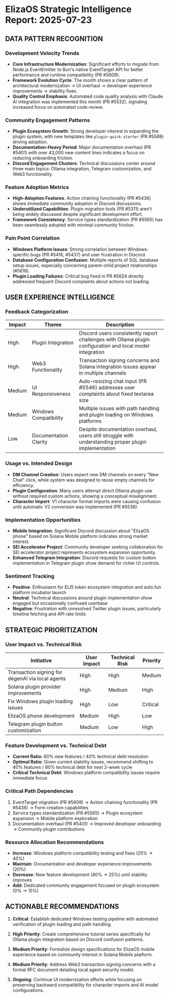 # ElizaOS Strategic Intelligence Report: 2025-07-23

## DATA PATTERN RECOGNITION

### Development Velocity Trends
- **Core Infrastructure Modernization**: Significant efforts to migrate from Node.js EventEmitter to Bun's native EventTarget API for better performance and runtime compatibility (PR #5609).
- **Framework Evolution Cycle**: The month shows a clear pattern of architectural modernization → UI overhaul → developer experience improvements → stability fixes.
- **Quality Control Emphasis**: Automated code quality analysis with Claude AI integration was implemented this month (PR #5532), signaling increased focus on automated code review.

### Community Engagement Patterns
- **Plugin Ecosystem Growth**: Strong developer interest in expanding the plugin system, with new templates like `plugin-quick-starter` (PR #5589) driving adoption.
- **Documentation-Heavy Period**: Major documentation overhaul (PR #5401) with over 43,000 new content lines indicates a focus on reducing onboarding friction.
- **Discord Engagement Clusters**: Technical discussions center around three main topics: Ollama integration, Telegram customization, and Web3 functionality.

### Feature Adoption Metrics
- **High-Adoption Features**: Action chaining functionality (PR #5436) shows immediate community adoption in Discord discussions.
- **Underutilized Capabilities**: Plugin migration tools (PR #5311) aren't being widely discussed despite significant development effort.
- **Framework Consistency**: Service types standardization (PR #5565) has been seamlessly adopted with minimal community friction.

### Pain Point Correlation
- **Windows Platform Issues**: Strong correlation between Windows-specific bugs (PR #5416, #5437) and user frustration in Discord.
- **Database Configuration Confusion**: Multiple reports of SQL database setup issues, especially concerning parent-child project relationships (#5618).
- **Plugin Loading Failures**: Critical bug fixed in PR #5624 directly addressed frequent Discord complaints about actions not loading.

## USER EXPERIENCE INTELLIGENCE

### Feedback Categorization
| Impact | Theme | Description |
|--------|-------|-------------|
| High | Plugin Integration | Discord users consistently report challenges with Ollama plugin configuration and local model integration |
| High | Web3 Functionality | Transaction signing concerns and Solana integration issues appear in multiple channels |
| Medium | UI Responsiveness | Auto-resizing chat input (PR #5546) addresses user complaints about fixed textarea size |
| Medium | Windows Compatibility | Multiple issues with path handling and plugin loading on Windows platforms |
| Low | Documentation Clarity | Despite documentation overhaul, users still struggle with understanding proper plugin implementation |

### Usage vs. Intended Design
- **DM Channel Creation**: Users expect new DM channels on every "New Chat" click, while system was designed to reuse empty channels for efficiency.
- **Plugin Configuration**: Many users attempt direct Ollama plugin use without required custom actions, showing a conceptual misalignment.
- **Character Import**: V1 character format imports were causing confusion until automatic V2 conversion was implemented (PR #5536).

### Implementation Opportunities
- **Mobile Integration**: Significant Discord discussion about "ElizaOS phone" based on Solana Mobile platform indicates strong market interest.
- **SEI Accelerator Project**: Community developer seeking collaboration for SEI accelerator project represents ecosystem expansion opportunity.
- **Enhanced Telegram Integration**: Discord requests for custom button implementation in Telegram plugin show demand for richer UI controls.

### Sentiment Tracking
- **Positive**: Enthusiasm for ELI5 token ecosystem integration and auto.fun platform incubator launch
- **Neutral**: Technical discussions around plugin implementation show engaged but occasionally confused userbase
- **Negative**: Frustration with unresolved Twitter plugin issues, particularly timeline fetching and API rate limits

## STRATEGIC PRIORITIZATION

### User Impact vs. Technical Risk
| Initiative | User Impact | Technical Risk | Priority |
|------------|-------------|----------------|----------|
| Transaction signing for degenAI via local agents | High | High | Medium |
| Solana plugin provider improvements | High | Medium | High |
| Fix Windows plugin loading issues | High | Low | Critical |
| ElizaOS phone development | Medium | High | Low |
| Telegram plugin button customization | Medium | Low | High |

### Feature Development vs. Technical Debt
- **Current Ratio**: 60% new features / 40% technical debt resolution
- **Optimal Ratio**: Given current stability issues, recommend shifting to 40% features / 60% technical debt for next 2-week cycle
- **Critical Technical Debt**: Windows platform compatibility issues require immediate focus

### Critical Path Dependencies
1. EventTarget migration (PR #5609) → Action chaining functionality (PR #5436) → Form creation capabilities
2. Service types standardization (PR #5565) → Plugin ecosystem expansion → Mobile platform exploration
3. Documentation overhaul (PR #5401) → Improved developer onboarding → Community plugin contributions

### Resource Allocation Recommendations
- **Increase**: Windows platform compatibility testing and fixes (25% → 40%)
- **Maintain**: Documentation and developer experience improvements (20%)
- **Decrease**: New feature development (40% → 25%) until stability improves
- **Add**: Dedicated community engagement focused on plugin ecosystem (0% → 15%)

## ACTIONABLE RECOMMENDATIONS

1. **Critical**: Establish dedicated Windows testing pipeline with automated verification of plugin loading and path handling.

2. **High Priority**: Create comprehensive tutorial series specifically for Ollama plugin integration based on Discord confusion patterns.

3. **Medium Priority**: Formalize design specifications for ElizaOS mobile experience based on community interest in Solana Mobile platform.

4. **Medium Priority**: Address Web3 transaction signing concerns with a formal RFC document detailing local agent security model.

5. **Ongoing**: Continue UI modernization efforts while focusing on preserving backward compatibility for character imports and AI model configurations.